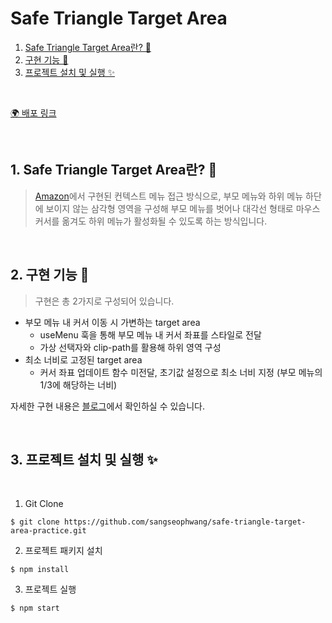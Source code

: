 # Safe Triangle Target Area

1. [Safe Triangle Target Area란? 🚀](#1-safe-triangle-target-area란-)
2. [구현 기능 📍](#2-구현-기능-)
3. [프로젝트 설치 및 실행 ✨](#3-프로젝트-설치-및-실행-)

<br/>

[🌍 배포 링크](https://safe-triangle-target-area-practice.vercel.app/)

<br />

## 1. Safe Triangle Target Area란? 🚀

> [Amazon](https://bjk5.com/post/44698559168/breaking-down-amazons-mega-dropdown?ref=height-blog.ghost.io)에서 구현된 컨텍스트 메뉴 접근 방식으로, 
> 부모 메뉴와 하위 메뉴 하단에 보이지 않는 삼각형 영역을 구성해 부모 메뉴를 벗어나 대각선 형태로 마우스 커서를 옮겨도 하위 메뉴가 활성화될 수 있도록 하는 방식입니다. 

<br />

## 2. 구현 기능 📍

> 구현은 총 2가지로 구성되어 있습니다.

- 부모 메뉴 내 커서 이동 시 가변하는 target area
  - useMenu 훅을 통해 부모 메뉴 내 커서 좌표를 스타일로 전달
  - 가상 선택자와 clip-path를 활용해 하위 영역 구성
- 최소 너비로 고정된 target area
  - 커서 좌표 업데이트 함수 미전달, 초기값 설정으로 최소 너비 지정 (부모 메뉴의 1/3에 해당하는 너비)

자세한 구현 내용은 [블로그](https://sangseophwang.tistory.com/137)에서 확인하실 수 있습니다.

<br />

## 3. 프로젝트 설치 및 실행 ✨

<br/>

1. Git Clone

```plaintext
$ git clone https://github.com/sangseophwang/safe-triangle-target-area-practice.git
```

2. 프로젝트 패키지 설치

```plaintext
$ npm install
```

3. 프로젝트 실행

```plaintext
$ npm start
```
